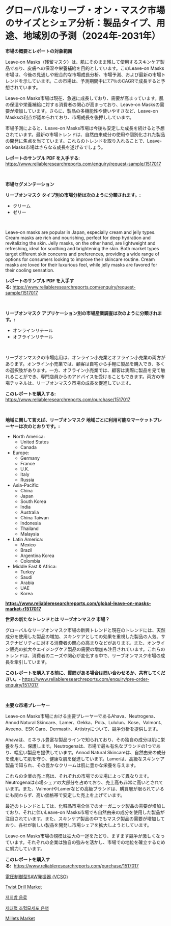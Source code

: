 <p><h1>グローバルなリーブ・オン・マスク市場のサイズとシェア分析：製品タイプ、用途、地域別の予測（2024年-2031年）</h1></p><p><strong>市場の概要とレポートの対象範囲</strong></p>
<p><p>Leave-on Masks（残留マスク）は、肌にそのまま残して使用するスキンケア製品であり、皮膚への保湿や栄養補給を目的としています。このLeave-on Masks市場は、今後の見通しや総合的な市場成長分析、市場予測、および最新の市場トレンドを示しています。この市場は、予測期間中に7.7％のCAGRで成長すると予想されています。</p><p>Leave-on Masks市場は現在、急速に成長しており、需要が高まっています。肌の保湿や栄養補給に対する消費者の関心が高まっており、Leave-on Masksの需要が増加しています。さらに、製品の多機能性や使いやすさなど、Leave-on Masksの利点が認められており、市場成長を後押ししています。</p><p>市場予測によると、Leave-on Masks市場は今後も安定した成長を続けると予想されています。最新の市場トレンドは、自然由来成分の使用や個別化された製品の開発に焦点を当てています。これらのトレンドを取り入れることで、Leave-on Masks市場はさらなる成長を遂げるでしょう。</p></p>
<p><strong>レポートのサンプル PDF を入手する:</strong> <a href="https://www.reliableresearchreports.com/enquiry/request-sample/1517017">https://www.reliableresearchreports.com/enquiry/request-sample/1517017</a></p>
<p>&nbsp;</p>
<p><strong>市場セグメンテーション</strong></p>
<p><strong>リーブオンマスク タイプ別の市場分析は次のように分類されます。:</strong></p>
<p><ul><li>クリーム</li><li>ゼリー</li></ul></p>
<p>&nbsp;</p>
<p><p>Leave-on masks are popular in Japan, especially cream and jelly types. Cream masks are rich and nourishing, perfect for deep hydration and revitalizing the skin. Jelly masks, on the other hand, are lightweight and refreshing, ideal for soothing and brightening the skin. Both market types target different skin concerns and preferences, providing a wide range of options for consumers looking to improve their skincare routine. Cream masks are loved for their luxurious feel, while jelly masks are favored for their cooling sensation.</p></p>
<p><strong>レポートのサンプル PDF を入手する:</strong>&nbsp;<a href="https://www.reliableresearchreports.com/enquiry/request-sample/1517017">https://www.reliableresearchreports.com/enquiry/request-sample/1517017</a></p>
<p>&nbsp;</p>
<p><strong> リーブオンマスク アプリケーション別の市場産業調査は次のように分類されます。:</strong></p>
<p><ul><li>オンラインリテール</li><li>オフラインリテール</li></ul></p>
<p>&nbsp;</p>
<p><p>リーブオンマスクの市場応用は、オンライン小売業とオフライン小売業の両方があります。オンライン小売業では、顧客は自宅から手軽に製品を購入でき、多くの選択肢があります。一方、オフライン小売業では、顧客は実際に製品を見て触れることができ、専門店員からのアドバイスを受けることもできます。両方の市場チャネルは、リーブオンマスク市場の成長を促進しています。</p></p>
<p><strong>このレポートを購入する:</strong>&nbsp; <a href="https://www.reliableresearchreports.com/purchase/1517017">https://www.reliableresearchreports.com/purchase/1517017</a></p>
<p>&nbsp;</p>
<p><strong>地域に関して言えば、リーブオンマスク 地域ごとに利用可能なマーケットプレーヤーは次のとおりです。:</strong></p>
<p><ul>
    <li>
        North America:
        <ul>
            <li>United States</li>
            <li>Canada</li>
        </ul>
    </li>
    <li>
        Europe:
        <ul>
            <li>Germany</li>
            <li>France</li>
            <li>U.K.</li>
            <li>Italy</li>
            <li>Russia</li>
        </ul>
    </li>
    <li>
        Asia-Pacific:
        <ul>
            <li>China</li>
            <li>Japan</li>
            <li>South Korea</li>
            <li>India</li>
            <li>Australia</li>
            <li>China Taiwan</li>
            <li>Indonesia</li>
            <li>Thailand</li>
            <li>Malaysia</li>
        </ul>
    </li>
    <li>
        Latin America:
        <ul>
            <li>Mexico</li>
            <li>Brazil</li>
            <li>Argentina Korea</li>
            <li>Colombia</li>
        </ul>
    </li>
    <li>
        Middle East & Africa:
        <ul>
            <li>Turkey</li>
            <li>Saudi</li>
            <li>Arabia</li>
            <li>UAE</li>
            <li>Korea</li>
        </ul>
    </li>
    </ul></p>
<p><strong><a href="https://www.reliableresearchreports.com/global-leave-on-masks-market-r1517017">https://www.reliableresearchreports.com/global-leave-on-masks-market-r1517017</a></strong>&nbsp;</p>
<p><strong>世界の新たなトレンドとは リーブオンマスク 市場？</strong></p>
<p><p>グローバルなリーブオンマスク市場の新興トレンドと現在のトレンドには、天然成分を使用した製品の増加、スキンケアとしての効果を重視した製品の人気、サステナビリティに対する消費者の関心の高まりなどがあります。また、オンライン販売の拡大やエイジングケア製品の需要の増加も注目されています。これらのトレンドは、消費者のニーズや関心が変化する中で、リーブオンマスク市場の成長を牽引しています。</p></p>
<p><strong>このレポートを購入する前に、質問がある場合は問い合わせるか、共有してください。</strong>- <a href="https://www.reliableresearchreports.com/enquiry/pre-order-enquiry/1517017">https://www.reliableresearchreports.com/enquiry/pre-order-enquiry/1517017</a></p>
<p>&nbsp;</p>
<p><strong>主要な市場プレーヤー</strong></p>
<p><p>Leave-on Masks市場における主要プレーヤーであるAhava、Neutrogena、Annod Natural Skincare、Lamer、Gekka、Pola、Lululun、Kose、Valmont、Aveeno、ESK Care、Dermastir、Artistryについて、競争分析を提供します。</p><p>Ahavaは、ミネラル豊富な製品ラインで知られており、その独自の成分は肌に栄養を与え、保護します。Neutrogenaは、市場で最も有名なブランドの1つであり、幅広い製品を提供しています。Annod Natural Skincareは、自然由来の成分を使用して肌を守り、健康な肌を促進しています。Lamerは、高級なスキンケア製品で知られ、その豊かなクリームは肌に豊かな栄養を与えます。</p><p>これらの企業の売上高は、それぞれの市場での立場によって異なります。Neutrogenaは市場シェアの大部分を占めており、売上高も非常に高いとされています。また、ValmontやLamerなどの高級ブランドは、購買層が限られているにも関わらず、高い価格帯で安定した売上を上げています。</p><p>最近のトレンドとしては、化粧品市場全体でのオーガニック製品の需要が増加しており、それに伴いLeave-on Masks市場でも自然由来の成分を使用した製品が注目されています。また、スキンケア製品の中でもマスク製品の需要が増加しており、各社が新しい製品を開発し市場シェアを拡大しようとしています。</p><p>Leave-on Masks市場の規模は拡大の一途をたどり、ますます競争が激しくなっています。それぞれの企業は独自の強みを活かし、市場での地位を確立するために努力しています。</p></p>
<p><strong>このレポートを購入する:</strong>&nbsp;&nbsp;<a href="https://www.reliableresearchreports.com/purchase/1517017">https://www.reliableresearchreports.com/purchase/1517017</a></p>
<p><p><a href="https://github.com/RudyBoyer2017/Market-Research-Report-List-1/blob/main/2022831122070.md">電圧制御型SAW発振器 (VCSO)</a></p><p><a href="https://issuu.com/reportprime-2/docs/twist-drill-market-size-2030.pptx">Twist Drill Market</a></p><p><a href="https://github.com/mdmazharulnwr786/Market-Research-Report-List-1/blob/main/6846166114150.md">저지방 음료</a></p><p><a href="https://github.com/berlianaparadilla48/Market-Research-Report-List-1/blob/main/8805230114149.md">제대혈 조혈모세포 은행</a></p><p><a href="https://github.com/nhteumcc68/Market-Research-Report-List-1/blob/main/millets-market.md">Millets Market</a></p></p>